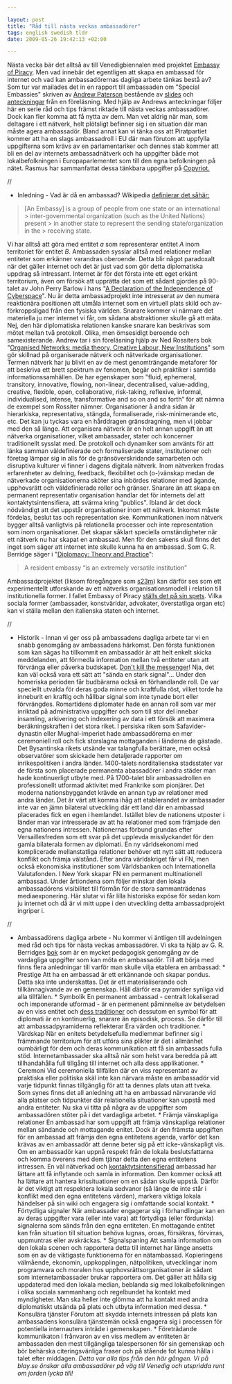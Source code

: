 ```yaml
--- 

layout: post
title: "Råd till nästa veckas ambassadörer" 
tags: english swedish tldr 
date: 2009-05-26 19:42:13 +02:00 

---
```


Nästa vecka bär det alltså av till Venedigbiennalen med projektet [Embassy of Piracy](http://embassyofpiracy.org/). Men vad innebär det egentligen att skapa en ambassad för internet och vad kan ambassadörernas dagliga arbete tänkas bestå av? Som tur var mailades det in en rapport till ambassaden om "Special Embassies" skriven av [Andrew Paterson](http://agryfp.info/) bestående av [slides](http://mlab.taik.fi/~apaterso/projects/specialembassy/ceu/apaterson_organised-networks-specialembassy_slides_ceu_250908.pdf) och [anteckningar](http://mlab.taik.fi/~apaterso/projects/specialembassy/ceu/apaterson_organised-networks-specialembassy_notes_ceu_250908.pdf) från en föreläsning. Med hjälp av Andrews anteckningar följer här en serie råd och tips främst riktade till nästa veckas ambassadörer. Dock kan fler komma att få nytta av dem. Man vet aldrig när man, som deltagare i ett nätverk, helt plötsligt befinner sig i en situation där man måste agera ambassadör. Bland annat kan vi tänka oss att Piratpartiet kommer att ha en slags ambassadroll i EU där man förutom att uppfylla uppgifterna som krävs av en parlamentariker och dennes stab kommer att bli en del av internets ambassadnätverk och ha uppgifter både mot lokalbefolkningen i Europaparlementet som till den egna befolkningen på nätet. Rasmus har sammanfattat dessa tänkbara uppgifter på [Copyriot.](http://copyriot.se/2009/05/21/angaende-det-pagaende-valet/) 

//

- Inledning - Vad är då en ambassad? Wikipedia [definierar det såhär:](http://en.wikipedia.org/wiki/Embassy)

> [An Embassy] is a group of people from one state or an international > inter-governmental organization (such as the United Nations) present > in another state to represent the sending state/organization in the > receiving state.

Vi har alltså att göra med entitet *a* som representerar entitet *A* inom territoriet för entitet *B*. Ambassaden sysslar alltså med relationer mellan entiteter som erkänner varandras oberoende. Detta blir något paradoxalt när det gäller internet och det är just vad som gör detta diplomatiska uppdrag så intressant. Internet är för det första inte ett eget erkänt territorium, även om försök att upprätta det som ett sådant gjordes på 90-talet av John Perry Barlow i hans "[A Declaration of the Independence of Cyberspace](http://homes.eff.org/~barlow/Declaration-Final.html)". Nu är detta ambassadprojekt inte intresserat av den numera reaktionära positionen att utmåla internet som en virtuell plats skild och av-förkroppsligad från den fysiska världen. Snarare kommer vi närmare det materiella ju mer internet vi får, om sådana abstraktioner skulle gå att mäta. Nej, den här diplomatiska relationen kanske snarare kan beskrivas som mötet mellan två protokoll. Olika, men ömsesidigt beroende och samexisterande. Andrew tar i sin föreläsning hjälp av Ned Rossiters bok "[Organised Networks: media theory, Creative Labour, New Institutions](http://www.google.se/url?sa=t&source=web&ct=res&cd=1&url=http%3A%2F%2Fwww.amazon.com%2FOrganized-Networks-Theory-Creative-Institutions%2Fdp%2F9056625268&ei=-SkcSrm5J9iPsAaixIWRAg&usg=AFQjCNGLZr8f7S2gqwg-FC9JpoCgE1iZDw&sig2=OE2WJX_DtFai-F6mpYdh4Q)" som gör skillnad på organiserade nätverk och nätverkade organisationer. Termen nätverk har ju blivit en av de mest genomträngande metaforer för att beskriva ett brett spektrum av fenomen, begär och praktiker i samtida informationssamhällen. De har egenskaper som "fluid, ephemeral, transitory, innovative, flowing, non-linear, decentralised, value-adding, creative, flexible, open, collaborative, risk-taking, reflexive, informal, individualised, intense, transformative and so on and so forth” för att nämna de exempel som Rossiter nämner. Organisationer å andra sidan är hierarkiska, representativa, stängda, formaliserade, risk-minimerande etc, etc. Det kan ju tyckas vara en hårddragen gränsdragning, men vi jobbar med den så länge. Att organisera nätverk är en helt annan uppgift än att nätverka organisationer, vilket ambassader, stater och koncerner traditionellt sysslat med. De protokoll och dynamiker som använts för att länka samman väldefinierade och formaliserade stater, institutioner och företag lämpar sig in alls för de gränsöverskridande samarbeten och disruptiva kulturer vi finner i dagens digitala nätverk. Inom nätverken frodas erfarenheter av delning, feedback, flexibilitet och (o-)vänskap medan de nätverkade organisationerna sköter sina inbördes relationer med ägande, upphovsrätt och väldefinierade roller och gränser. Snarare än att skapa en permanent representativ organisation handlar det för internets del att kontaktytsintensifiera, att svärma kring "publics". Ibland är det dock nödvändigt att det uppstår organisationer inom ett nätverk. Inkomst måste fördelas, beslut tas och representation ske. Kommunikationen inom nätverk bygger alltså vanligtvis på relationella processer och inte representation som inom organisationer. Det skapar såklart speciella omständigheter när ett nätverk nu har skapat en ambassad. Men för den sakens skull finns det inget som säger att internet inte skulle kunna ha en ambassad. Som G. R. Berridge säger i "[Diplomacy: Theory and Practice](http://grberridge.diplomacy.edu/Teaching/display.asp?Topic=TheoryPractice)":

> A resident embassy “is an extremely versatile institution”

Ambassadprojektet (liksom föregångare som [s23m](http://www.piratbyran.org/s23m)) kan därför ses som ett experimentellt utforskande av ett nätverks organisationsmodell i relation till institutionella former. I fallet Embassy of Piracy [ställs det på sin spets](http://embassyofpiracy.org/2009/05/kopimi-tvs03e01swaggerliekus/). Vilka sociala former (ambassader, konstvärldar, advokater, överstatliga organ etc) kan vi ställa mellan den italienska staten och internet. 

//

- Historik - Innan vi ger oss på ambassadens dagliga arbete tar vi en snabb genomgång av ambassadens härkomst. Den första funktionen som kan sägas ha tillkommit en ambassadör är att helt enkelt skicka meddelanden, att förmedla information mellan två entiteter utan att förvränga eller påverka budskapet. [Don't kill the messenger](http://trial.thepiratebay.org/)! Nja, det kan väl också vara ett sätt att "sända en stark signal"... Under den homeriska perioden får budbärarna också en förhandlande roll. De var speciellt utvalda för deras goda minne och kraftfulla röst, vilket torde ha inneburit en kraftig och hållbar signal som inte tynade bort eller förvrängdes. Romartidens diplomater hade en annan roll som var mer inriktad på administrativa uppgifter och som till stor del innebar insamling, arkivering och indexering av data i ett försök att maximera beräkningskraften i det stora riket. I persiska riken som Safavider-dynastin eller Mughal-imperiet hade ambassadörerna en mer ceremoniell roll och fick storslagna mottaganden i länderna de gästade. Det Bysantinska rikets utsände var talangfulla berättare, men också observatörer som skickade hem detaljerade rapporter om inrikespolitiken i andra länder. 1400-talets norditalienska stadsstater var de första som placerade permanenta abassadörer i andra städer man hade kontinuerligt utbyte med. På 1700-talet blir ambassadrollen en professionellt utformad aktivitet med Frankrike som pionjärer. Det moderna nationsbyggandet krävde en annan typ av relationer med andra länder. Det är värt att komma ihåg att etablerandet av ambassader inte var en jämn bilateral utveckling där ett land där en ambassad placerades fick en egen i hemlandet. Istället blev de nationens utposter i länder man var intresserade av att ha relationer med som främjade den egna nationens intressen. Nationernas förbund grundas efter Versaillesfreden som ett svar på det upplevda misslyckandet för den gamla bilaterala formen av diplomati. En ny världsekonomi med komplicerade mellanstatliga relationer behöver ett nytt sätt att reducera konflikt och främja välstånd. Efter andra världskriget får vi FN, men också ekonomiska institutioner som Världsbanken och Internationella Valutafonden. I New York skapar FN en permanent multinationell ambassad. Under årtiondena som följer minskar den lokala ambassadörens visibilitet till förmån för de stora sammanträdenas mediaexponering. Här slutar vi får lilla historiska expóse för sedan kom ju internet och då är vi mitt uppe i den utveckling detta ambassadprojekt ingriper i. 

//

- Ambassadörens dagliga arbete - Nu kommer vi äntligen till avdelningen med råd och tips för nästa veckas ambassadörer. Vi ska ta hjälp av G. R. Berridges [bok](http://grberridge.diplomacy.edu/Teaching/display.asp?Topic=TheoryPractice) som är en mycket pedagogisk genomgång av de vardagliga uppgifter som kan möta en ambassadör. Till att börja med finns flera anledningar till varför man skulle vilja etablera en ambassad: * Prestige Att ha en ambassad är ett erkännande och skapar pondus. Detta ska inte underskattas. Det är ett materialiserande och tillkännagivande av en gemenskap. Håll därför era pyramider synliga vid alla tillfällen. * Symbolik En permanent ambassad - centralt lokaliserad och imponerande utformad - är en permenent påminnelse av betydelsen av en viss entitet och [dess traditioner](http://imomus.livejournal.com/378731.html) och dessutom en symbol för att diplomati är en kontinuerlig, snarare än episodisk, process. Se därför till att ambassadpyramiderna reflekterar Era värden och traditioner. * Värdskap När en enitets betydelsefulla medlemmar befinner sig i främmande territorium för att utföra sina plikter är det i allmänhet oumbärligt för dem och deras kommunikation att få sin ambassads fulla stöd. Internetambassader ska alltså när som helst vara beredda på att tillhandahålla full tillgång till internet och alla dess applikationer. * Ceremoni Vid ceremoniella tillfällen där en viss representant av praktiska eller politiska skäl inte kan närvara måste en ambassadör vid varje tidpunkt finnas tillgänglig för att ta dennes plats utan att tveka. Som synes finns det all anledning att ha en ambassad närvarande vid alla platser och tidpunkter där relationella situationer kan uppstå med andra entiteter. Nu ska vi titta på några av de uppgifter som ambassadören stöter på i det vardagliga arbetet. * Främja vänskapliga relationer En ambassad har som uppgift att främja vänskapliga relationer mellan sändande och mottagande enitet. Dock är den främsta uppgiften för en ambassad att främja den egna entitetens agenda, varför det kan krävas av en ambassadör att denne beter sig på ett icke-vänskapligt vis. Om en ambassadör kan uppnå respekt från de lokala beslutsfattarna och komma överens med dem tjänar detta den egna entitetens intressen. En väl nätverkad och [kontaktytsintensifierad](http://werebuild.eu/wiki/index.php/N%C3%A4tpolitisk_ordlista#kontaktytsintensifiera) ambassad har lättare att få inflytande och samla in information. Den kommer också att ha lättare att hantera krissituationer om en sådan skulle uppstå. Därför är det viktigt att respektera lokala sedvanor (så länge de inte står i konflikt med den egna entitetens värden), markera viktiga lokala händelser på sin wiki och engagera sig i omfattande social kontakt. * Förtydliga signaler När ambassader engagerar sig i förhandlingar kan en av deras uppgifter vara (eller inte vara) att förtydliga (eller fördunkla) signalerna som sänds från den egna entiteten. En mottagande entitet kan från situation till situation behöva lugnas, oroas, försäkras, förvirras, uppmuntras eller avskräckas. * Signalspaning Att samla information om den lokala scenen och rapportera detta till internet har länge ansetts som en av de viktigaste funktionerna för en nätambassad. Kopieringens välmående, ekonomin, uppkopplingen, nätpolitiken, utvecklingar inom programvara och moralen hos upphovsrättsorganisationer är sådant som internetambassader brukar rapportera om. Det gäller att hålla sig uppdaterad med den lokala median, beblanda sig med lokalbefolkningen i olika sociala sammanhang och regelbundet ha kontakt med myndigheter. Man ska heller inte glömma att ha kontakt med andra diplomatiskt utsända på plats och utbyta information med dessa. * Konsulära tjänster Förutom att skydda internets intressen på plats kan ambassadens konsulära tjänstemän också engagera sig i processen för potentiella internauters inträde i gemenskapen. * Företrädande kommunikaton I frånvaron av en viss medlem av entiteten är ambassaden den mest tillgängliga talespersonen för sin gemenskap och bör behärska citeringsvänliga fraser och på stående fot kunna hålla i talet efter middagen. *Detta var alla tips från den här gången. Vi på blay.se önskar alla ambassadörer på väg till Venedig och utspridda runt om jorden lycka till!* 
